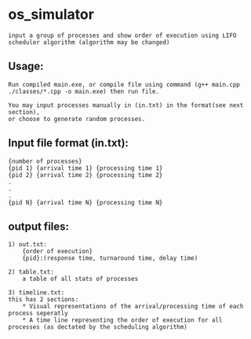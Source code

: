 # os_simulator

    input a group of processes and show order of execution using LIFO scheduler algorithm (algorithm may be changed)
    
## Usage:
    Run compiled main.exe, or compile file using command (g++ main.cpp ./classes/*.cpp -o main.exe) then run file.

    You may input processes manually in (in.txt) in the format(see next section),
    or choose to generate random processes.


## Input file format (in.txt):
    {number of processes}
    {pid 1} {arrival time 1} {processing time 1}
    {pid 2} {arrival time 2} {processing time 2}
    .
    .
    .
    {pid N} {arrival time N} {processing time N}

## output files:
    1) out.txt:
        {order of execution}
        {pid}:(response time, turnaround time, delay time)

    2) table.txt:
        a table of all stats of processes

    3) timeline.txt:
    this has 2 sections:
        * Visual representations of the arrival/processing time of each process seperatly
        * A time line representing the order of execution for all processes (as dectated by the scheduling algorithm)